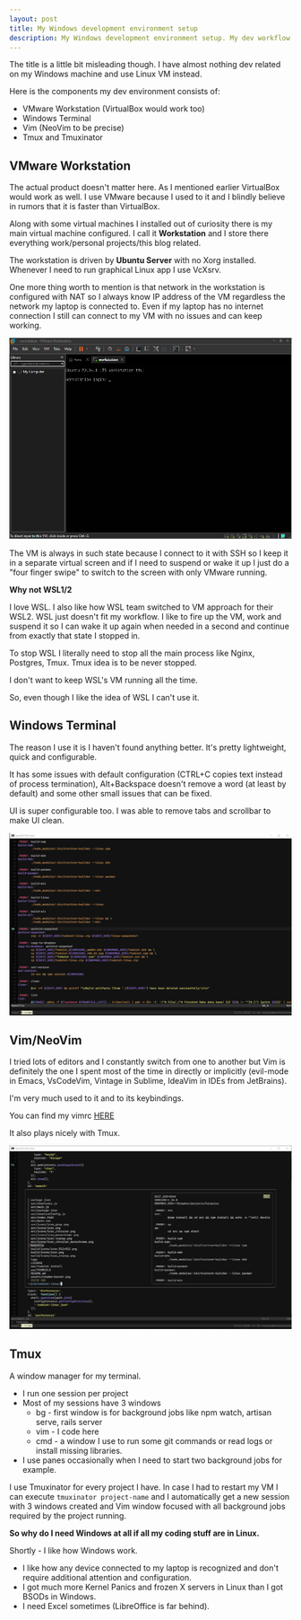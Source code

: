 ```yaml
---
layout: post
title: My Windows development environment setup
description: My Windows development environment setup. My dev workflow.
---
```


The title is a little bit misleading though. I have almost nothing dev related on my Windows machine and use Linux VM instead.

Here is the components my dev environment consists of:

- VMware Workstation (VirtualBox would work too)
- Windows Terminal
- Vim (NeoVim to be precise)
- Tmux and Tmuxinator

## VMware Workstation

The actual product doesn't matter here. As I mentioned earlier VirtualBox would work as well.
I use VMware because I used to it and I blindly believe in rumors that it is faster than VirtualBox.

Along with some virtual machines I installed out of curiosity there is my main virtual machine configured.
I call it **Workstation** and I store there everything work/personal projects/this blog related.

The workstation is driven by **Ubuntu Server** with no Xorg installed. Whenever I need to run graphical Linux app I use VcXsrv.

One more thing worth to mention is that network in the workstation is configured with NAT
so I always know IP address of the VM regardless the network my laptop is connected to.
Even if my laptop has no internet connection I still can connect to my VM with no issues and can keep working.

<a target="_blank" href="/assets/img/vm.png"><img alt="vm screenshot" src="/assets/img/vm.png" width="600px"/></a>

The VM is always in such state because I connect to it with SSH
so I keep it in a separate virtual screen and if I need to suspend or wake it up I just do
a "four finger swipe" to switch to the screen with only VMware running.

**Why not WSL1/2**

I love WSL. I also like how WSL team switched to VM approach for their WSL2.
WSL just doesn't fit my workflow. I like to fire up the VM, work and suspend it so I can wake it up again when needed in a second
and continue from exactly that state I stopped in.

To stop WSL I literally need to stop all the main process like Nginx, Postgres, Tmux. Tmux idea is to be never stopped.

I don't want to keep WSL's VM running all the time.

So, even though I like the idea of WSL I can't use it.

## Windows Terminal

The reason I use it is I haven't found anything better. It's pretty lightweight, quick and configurable.

It has some issues with default configuration (CTRL+C copies text instead of process termination), Alt+Backspace doesn't remove a word (at least by default)
and some other small issues that can be fixed.

UI is super configurable too. I was able to remove tabs and scrollbar to make UI clean.

<a target="_blank" href="/assets/img/windows-terminal.png"><img alt="windows terminal screenshot" src="/assets/img/windows-terminal.png" width="600px"/></a>


## Vim/NeoVim

I tried lots of editors and I constantly switch from one to another but Vim is definitely the one I spent most of the time in directly or implicitly
(evil-mode in Emacs, VsCodeVim, Vintage in Sublime, IdeaVim in IDEs from JetBrains).

I'm very much used to it and to its keybindings.

You can find my vimrc <a target="_blank" href="https://gist.github.com/KryDos/24484288f4b80a4d60c4135b62f2ee84">HERE</a>

It also plays nicely with Tmux.

<a target="_blank" href="/assets/img/vim.png"><img alt="vim screenshot" src="/assets/img/vim.png" width="600px"/></a>


## Tmux

A window manager for my terminal.

- I run one session per project
- Most of my sessions have 3 windows
  - bg - first window is for background jobs like npm watch, artisan serve, rails server
  - vim - I code here
  - cmd - a window I use to run some git commands or read logs or install missing libraries.
- I use panes occasionally when I need to start two background jobs for example.

I use Tmuxinator for every project I have.
In case I had to restart my VM I can execute `tmuxinator project-name` and I automatically get
a new session with 3 windows created and Vim window focused with all background jobs required by the project running.

**So why do I need Windows at all if all my coding stuff are in Linux.**

Shortly - I like how Windows work.

- I like how any device connected to my laptop is recognized and don't require additional attention and configuration.
- I got much more Kernel Panics and frozen X servers in Linux than I got BSODs in Windows.
- I need Excel sometimes (LibreOffice is far behind).

